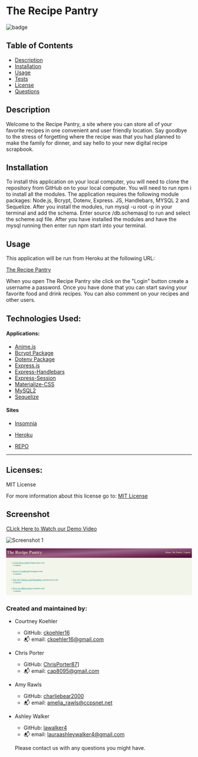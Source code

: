 # The Recipe Pantry

![badge](https://img.shields.io/badge/License-MIT-yellow.svg)

## Table of Contents
- [Description](#description)
- [Installation](#installation)
- [Usage](#usage)
- [Tests](#tests)
- [License](#license)
- [Questions](#questions)

## Description

Welcome to the Recipe Pantry, a site where you can store all of your favorite recipes in one convenient and user friendly location. Say goodbye to the stress of forgetting where the recipe was that you had planned to make the family for dinner, and say hello to your new digital recipe scrapbook. 


## Installation

To install this application on your local computer, you will need to clone the repository from GitHub on to your local computer. You will need to run npm i to install all the modules. The application requires the following module packages: Node.js, Bcrypt, Dotenv, Express. JS, Handlebars, MYSQL 2 and Sequelize. After you install the modules, run mysql -u root -p  in your terminal and add the schema. Enter source /db.schemasql to run and select the scheme.sql file. After you have installed the modules and have the mysql running then enter run npm start into your terminal. 

## Usage

This application will be run from Heroku at the following URL:

[The Recipe Pantry](https://shrouded-gorge-64455.herokuapp.com/homepage)

When you open The Recipe Pantry site click on the "Login" button create a username a password. Once you have done that you can start saving your favorite food and drink recipes. You can also comment on your recipes and other users. 

## Technologies Used:

#### Applications:

- [Anime.js](https://animejs.com/documentation/)
- [Bcrypt Package](https://www.npmjs.com/package/bcrypt)
- [Dotenv Package](https://www.npmjs.com/package/dotenv)
- [Express.js](https://expressjs.com/en/starter/installing.html)
- [Express-Handlebars](https://handlebarsjs.com/guide/builtin-helpers.html#if)
- [Express-Session](https://www.npmjs.com/package/express-session)
- [Materialize-CSS](https://materializecss.com/)
- [MySQL2](https://www.mysql.com/)
- [Sequelize](https://sequelize.org/)

#### Sites

- [Insomnia](https://insomnia.rest/)

- [Heroku](www.heroku.com)

- [REPO](https://github.com/charliebear2000/Food-andDrink-DB)

---

## Licenses:

MIT License

For more information about this license go to: [MIT License](http://choosealicense.com/licenses/mit//apl-3.0/)

## Screenshot

[CLick Here to Watch our Demo Video](./public/images/GIF%20Recipe%20Pantry.webm)

![Screenshot 1](./public/images/Screenshot%201.PNG)

![Screenshot 2](./public/images/Screenshot%202.PNG)

### Created and maintained by:

- Courtney Koehler
    - GitHub: [ckoehler16](https://github.com/ckoehler16)
    - :mailbox_with_mail: email: ckoehler16@gmail.com
- Chris Porter
    - GitHub: [ChrisPorter87](https://github.com/ChrisPorter87)]
    - :mailbox_with_mail: email: cap8095@gmail.com
- Amy Rawls
    - GitHub: [charliebear2000](https://github.com/charliebear2000)
    - :mailbox_with_mail: email: amelia_rawls@ccpsnet.net
- Ashley Walker
    - GitHub: [lawalker4](https://github.com/lawalker4)
    - :mailbox_with_mail: email: lauraashleywalker4@gmail.com 

    Please contact us with any questions you might have.
